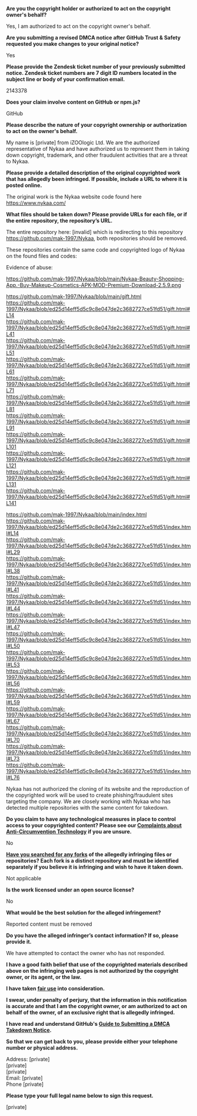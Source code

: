 
**Are you the copyright holder or authorized to act on the copyright owner's behalf?**  
  
Yes, I am authorized to act on the copyright owner's behalf.  
  
**Are you submitting a revised DMCA notice after GitHub Trust & Safety requested you make changes to your original notice?**  
  
Yes  
  
**Please provide the Zendesk ticket number of your previously submitted notice. Zendesk ticket numbers are 7 digit ID numbers located in the subject line or body of your confirmation email.**  
  
2143378  
  
**Does your claim involve content on GitHub or npm.js?**  
  
GitHub  
  
**Please describe the nature of your copyright ownership or authorization to act on the owner's behalf.**  
  
My name is [private] from iZOOlogic Ltd. We are the authorized representative of Nykaa and have authorized us to represent them in taking down copyright, trademark, and other fraudulent activities that are a threat to Nykaa.  
  
**Please provide a detailed description of the original copyrighted work that has allegedly been infringed. If possible, include a URL to where it is posted online.**  
  
The original work is the Nykaa website code found here https://www.nykaa.com/  
  
**What files should be taken down? Please provide URLs for each file, or if the entire repository, the repository’s URL.**  
  
The entire repository here: [invalid] which is redirecting to this repository https://github.com/mak-1997/Nykaa, both repositories should be removed.  
  
These repositories contain the same code and copyrighted logo of Nykaa on the found files and codes:  
  
Evidence of abuse:  
  
https://github.com/mak-1997/Nykaa/blob/main/Nykaa-Beauty-Shopping-App.-Buy-Makeup-Cosmetics-APK-MOD-Premium-Download-2.5.9.png  
  
https://github.com/mak-1997/Nykaa/blob/main/gift.html  
https://github.com/mak-1997/Nykaa/blob/ed25d14eff5d5c9c8e047de2c3682727ce51fd51/gift.html#L14  
https://github.com/mak-1997/Nykaa/blob/ed25d14eff5d5c9c8e047de2c3682727ce51fd51/gift.html#L41  
https://github.com/mak-1997/Nykaa/blob/ed25d14eff5d5c9c8e047de2c3682727ce51fd51/gift.html#L51  
https://github.com/mak-1997/Nykaa/blob/ed25d14eff5d5c9c8e047de2c3682727ce51fd51/gift.html#L61  
https://github.com/mak-1997/Nykaa/blob/ed25d14eff5d5c9c8e047de2c3682727ce51fd51/gift.html#L71  
https://github.com/mak-1997/Nykaa/blob/ed25d14eff5d5c9c8e047de2c3682727ce51fd51/gift.html#L81  
https://github.com/mak-1997/Nykaa/blob/ed25d14eff5d5c9c8e047de2c3682727ce51fd51/gift.html#L91  
https://github.com/mak-1997/Nykaa/blob/ed25d14eff5d5c9c8e047de2c3682727ce51fd51/gift.html#L101  
https://github.com/mak-1997/Nykaa/blob/ed25d14eff5d5c9c8e047de2c3682727ce51fd51/gift.html#L121  
https://github.com/mak-1997/Nykaa/blob/ed25d14eff5d5c9c8e047de2c3682727ce51fd51/gift.html#L131  
https://github.com/mak-1997/Nykaa/blob/ed25d14eff5d5c9c8e047de2c3682727ce51fd51/gift.html#L141  
  
https://github.com/mak-1997/Nykaa/blob/main/index.html  
https://github.com/mak-1997/Nykaa/blob/ed25d14eff5d5c9c8e047de2c3682727ce51fd51/index.html#L14  
https://github.com/mak-1997/Nykaa/blob/ed25d14eff5d5c9c8e047de2c3682727ce51fd51/index.html#L29  
https://github.com/mak-1997/Nykaa/blob/ed25d14eff5d5c9c8e047de2c3682727ce51fd51/index.html#L38  
https://github.com/mak-1997/Nykaa/blob/ed25d14eff5d5c9c8e047de2c3682727ce51fd51/index.html#L41  
https://github.com/mak-1997/Nykaa/blob/ed25d14eff5d5c9c8e047de2c3682727ce51fd51/index.html#L44  
https://github.com/mak-1997/Nykaa/blob/ed25d14eff5d5c9c8e047de2c3682727ce51fd51/index.html#L47  
https://github.com/mak-1997/Nykaa/blob/ed25d14eff5d5c9c8e047de2c3682727ce51fd51/index.html#L50  
https://github.com/mak-1997/Nykaa/blob/ed25d14eff5d5c9c8e047de2c3682727ce51fd51/index.html#L53  
https://github.com/mak-1997/Nykaa/blob/ed25d14eff5d5c9c8e047de2c3682727ce51fd51/index.html#L56  
https://github.com/mak-1997/Nykaa/blob/ed25d14eff5d5c9c8e047de2c3682727ce51fd51/index.html#L59  
https://github.com/mak-1997/Nykaa/blob/ed25d14eff5d5c9c8e047de2c3682727ce51fd51/index.html#L67  
https://github.com/mak-1997/Nykaa/blob/ed25d14eff5d5c9c8e047de2c3682727ce51fd51/index.html#L70  
https://github.com/mak-1997/Nykaa/blob/ed25d14eff5d5c9c8e047de2c3682727ce51fd51/index.html#L73  
https://github.com/mak-1997/Nykaa/blob/ed25d14eff5d5c9c8e047de2c3682727ce51fd51/index.html#L76  
  
Nykaa has not authorized the cloning of its website and the reproduction of the copyrighted work will be used to create phishing/fraudulent sites targeting the company. We are closely working with Nykaa who has detected multiple repositories with the same content for takedown.  
  
**Do you claim to have any technological measures in place to control access to your copyrighted content? Please see our <a href="https://docs.github.com/articles/guide-to-submitting-a-dmca-takedown-notice#complaints-about-anti-circumvention-technology">Complaints about Anti-Circumvention Technology</a> if you are unsure.**  
  
No  
  
**<a href="https://docs.github.com/articles/dmca-takedown-policy#b-what-about-forks-or-whats-a-fork">Have you searched for any forks</a> of the allegedly infringing files or repositories? Each fork is a distinct repository and must be identified separately if you believe it is infringing and wish to have it taken down.**  
  
Not applicable  
  
**Is the work licensed under an open source license?**  
  
No  
  
**What would be the best solution for the alleged infringement?**  
  
Reported content must be removed  
  
**Do you have the alleged infringer’s contact information? If so, please provide it.**  
  
We have attempted to contact the owner who has not responded.  
  
**I have a good faith belief that use of the copyrighted materials described above on the infringing web pages is not authorized by the copyright owner, or its agent, or the law.**  
  
**I have taken <a href="https://www.lumendatabase.org/topics/22">fair use</a> into consideration.**  
  
**I swear, under penalty of perjury, that the information in this notification is accurate and that I am the copyright owner, or am authorized to act on behalf of the owner, of an exclusive right that is allegedly infringed.**  
  
**I have read and understand GitHub's <a href="https://docs.github.com/articles/guide-to-submitting-a-dmca-takedown-notice/">Guide to Submitting a DMCA Takedown Notice</a>.**  
  
**So that we can get back to you, please provide either your telephone number or physical address.**  
  
Address: [private]  
[private]  
[private]  
Email: [private]  
Phone [private]  
  
**Please type your full legal name below to sign this request.**  
  
[private]  
